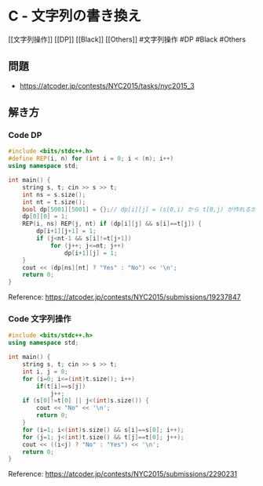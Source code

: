 # C - 文字列の書き換え
[[文字列操作]] [[DP]] [[Black]] [[Others]]
#文字列操作 #DP #Black #Others 

## 問題
- https://atcoder.jp/contests/NYC2015/tasks/nyc2015_3

## 解き方
### Code DP
```c++
#include <bits/stdc++.h>
#define REP(i, n) for (int i = 0; i < (n); i++)
using namespace std;

int main() {
	string s, t; cin >> s >> t;
	int ns = s.size();
	int nt = t.size();
	bool dp[5001][5001] = {};// dp[i][j] = (s[0,i) から t[0,j) が作れるか)
	dp[0][0] = 1;
	REP(i, ns) REP(j, nt) if (dp[i][j] && s[i]==t[j]) {
		dp[i+1][j+1] = 1;
		if (j<nt-1 && s[i]!=t[j+1])
			for (j++; j<=nt; j++)
				dp[i+1][j] = 1;
	}
	cout << (dp[ns][nt] ? "Yes" : "No") << '\n';
	return 0;
}
```
Reference: https://atcoder.jp/contests/NYC2015/submissions/19237847

### Code 文字列操作
```c++
#include <bits/stdc++.h>
using namespace std;

int main() {
	string s, t; cin >> s >> t;
	int i, j = 0;
	for (i=0; i<=(int)t.size(); i++)
		if(t[i]==s[j])
			j++;
	if (s[0]!=t[0] || j<(int)s.size()) {
		cout << "No" << '\n';
		return 0;
	}
	for (i=1; i<(int)s.size() && s[i]==s[0]; i++);
	for (j=1; j<(int)t.size() && t[j]==t[0]; j++);
	cout << ((i<j) ? "No" : "Yes") << '\n';
	return 0;
}
```
Reference: https://atcoder.jp/contests/NYC2015/submissions/2290231
